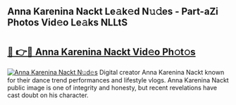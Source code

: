 ## Anna Karenina Nackt Le𝚊k𝚎d N𝚞𝚍es - Part-aZi Photos Vid𝚎o Le𝚊ks NLLtS

# <h2><a href="http://fb0jr7p.evod.top/?m=Anna+Karenina+Nackt">🔗 👉🔴 Anna Karenina Nackt Vid𝚎o Ph𝚘t𝚘s</a></h2>

[![Anna Karenina Nackt N𝚞d𝚎s](https://i.imgur.com/8V9OHl7.gif)](http://fb0jr7p.evod.top/?m=Anna+Karenina+Nackt)
Digital creator Anna Karenina Nackt known for their dance trend performances and lifestyle vlogs. Anna Karenina Nackt public image is one of integrity and honesty, but recent revelations have cast doubt on his character. 
